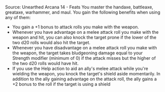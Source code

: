 Source: Unearthed Arcana 14 - Feats
You master the handaxe, battleaxe, greataxe, warhammer, and maul. You gain the following benefits when using any of them:
* You gain a +1 bonus to attack rolls you make with the weapon.
* Whenever you have advantage on a melee attack roll you make with the weapon and hit, you can also knock the target prone if the lower of the two d20 rolls would also hit the target.
* Whenever you have disadvantage on a melee attack roll you make with the weapon, the target takes bludgeoning damage equal to your Strength modifier (minimum of 0) if the attack misses but the higher of the two d20 rolls would have hit.
* If you use the Help action to aid an ally's melee attack while you're wielding the weapon, you knock the target's shield aside momentarily. In addition to the ally gaining advantage on the attack roll, the ally gains a +2 bonus to the roll if the target is using a shield